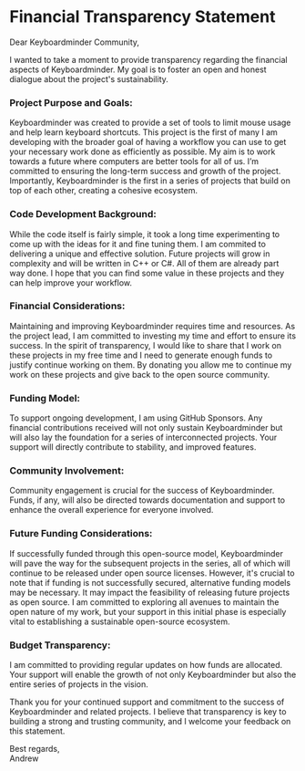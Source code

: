 # Financial Transparency Statement

Dear Keyboardminder Community,

I wanted to take a moment to provide transparency regarding the financial aspects of Keyboardminder. My goal is to foster an open and honest dialogue about the project's sustainability.

### Project Purpose and Goals:
Keyboardminder was created to provide a set of tools to limit mouse usage and help learn keyboard shortcuts. This project is the first of many I am developing with the broader goal of having a workflow you can use to get your necessary work done as efficiently as possible. My aim is to work towards a future where computers are better tools for all of us. I’m committed to ensuring the long-term success and growth of the project. Importantly, Keyboardminder is the first in a series of projects that build on top of each other, creating a cohesive ecosystem.

### Code Development Background:
While the code itself is fairly simple, it took a long time experimenting to come up with the ideas for it and fine tuning them. 
I am commited to delivering a unique and effective solution.
Future projects will grow in complexity and will be written in C++ or C#. All of them are already part way done. I hope that you can find some value in these projects and they can help improve your workflow.

### Financial Considerations:
Maintaining and improving Keyboardminder requires time and resources.
As the project lead, I am committed to investing my time and effort to ensure its success.
In the spirit of transparency, I would like to share that I work on these projects in my free time and I need to generate enough funds to justify continue working on them. By donating you allow me to continue my work on these projects and give back to the open source community.

### Funding Model:
To support ongoing development, I am using GitHub Sponsors. Any financial contributions received will not only sustain Keyboardminder but will also lay the foundation for a series of interconnected projects. Your support will directly contribute to stability, and improved features.

### Community Involvement:
Community engagement is crucial for the success of Keyboardminder. Funds, if any, will also be directed towards documentation and support to enhance the overall experience for everyone involved.

### Future Funding Considerations:
If successfully funded through this open-source model, Keyboardminder will pave the way for the subsequent projects in the series, all of which will continue to be released under open source licenses. However, it's crucial to note that if funding is not successfully secured, alternative funding models may be necessary. It may impact the feasibility of releasing future projects as open source.  I am committed to exploring all avenues to maintain the open nature of my work, but your support in this initial phase is especially vital to establishing a sustainable open-source ecosystem.

### Budget Transparency:
I am committed to providing regular updates on how funds are allocated. Your support will enable the growth of not only Keyboardminder but also the entire series of projects in the vision.  

Thank you for your continued support and commitment to the success of Keyboardminder and related projects. I believe that transparency is key to building a strong and trusting community, and I welcome your feedback on this statement.

Best regards,\
Andrew
